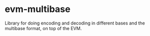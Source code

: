 # evm-multibase
Library for doing encoding and decoding in different bases and the multibase format, on top of the EVM.
